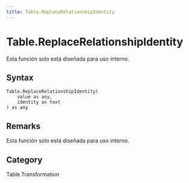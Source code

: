 ```yaml
---
title: Table.ReplaceRelationshipIdentity
---
```


# Table.ReplaceRelationshipIdentity


Esta función solo está diseñada para uso interno.


## Syntax

```powerquery
Table.ReplaceRelationshipIdentity(
    value as any,
    identity as text
) as any
```


## Remarks

Esta función solo está diseñada para uso interno.



## Category
Table.Transformation
